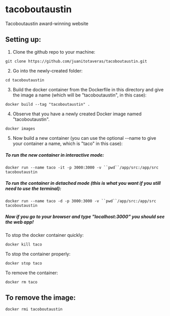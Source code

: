 # tacoboutaustin
Tacoboutaustin award-winning website

## Setting up:

1. Clone the github repo to your machine:

 `git clone https://github.com/juanitotaveras/tacoboutaustin.git`

2. Go into the newly-created folder:

`cd tacoboutaustin`

3. Build the docker container from the Dockerfile in this directory and give the image a name (which will be "tacoboutaustin", in this case):

`docker build --tag "tacoboutaustin" .`

4. Observe that you have a newly created Docker image named "tacoboutaustin".

`docker images`

5. Now build a new container (you can use the optional --name to give your container a name, which is "taco" in this case):
##### To run the new container in interactive mode:

`docker run --name taco -it -p 3000:3000 -v ``pwd``/app/src:/app/src tacoboutaustin` 

##### To run the container in detached mode (this is what you want if you still  need to use the terminal):
		
`docker run --name taco -d -p 3000:3000 -v ``pwd``/app/src:/app/src tacoboutaustin`

##### Now if you go to your browser and type "localhost:3000" you should see the web app!


To stop the docker container quickly:

`docker kill taco`

To stop the container properly:

`docker stop taco`

To remove the container:

`docker rm taco`

## To remove the image:
`docker rmi tacoboutaustin` 


